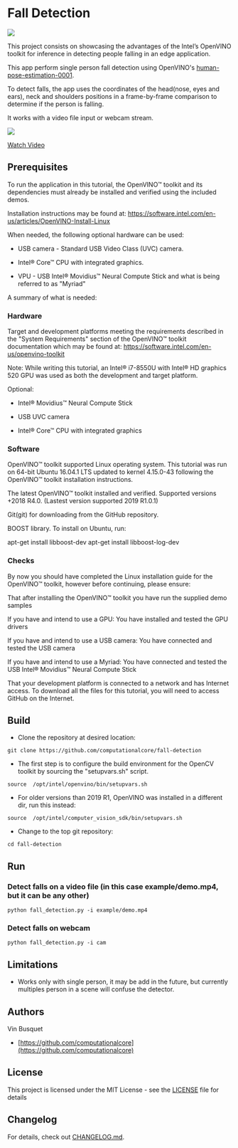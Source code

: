 # Fall Detection

[![](https://travis-ci.org/computationalcore/fall-detection.svg?branch=master)](https://travis-ci.org/computationalcore/fall-detection)

This project consists on showcasing the advantages of the Intel’s OpenVINO toolkit for inference in detecting people falling in an edge application.

This app perform single person fall detection using OpenVINO's [human-pose-estimation-0001](https://docs.openvinotoolkit.org/latest/_models_intel_human_pose_estimation_0001_description_human_pose_estimation_0001.html).

To detect falls, the app uses the coordinates of the head(nose, eyes and ears), neck and shoulders positions in a frame-by-frame comparison to determine
if the person is falling.

It works with a video file input or webcam stream.

[![](http://img.youtube.com/vi/C_S4oePpTZ8/0.jpg)](https://www.youtube.com/watch?v=C_S4oePpTZ8 "Fall Detection")

[Watch Video](https://www.youtube.com/watch?v=C_S4oePpTZ8)

## Prerequisites

To run the application in this tutorial, the OpenVINO™ toolkit and its dependencies must already be installed and verified using the included demos. 

Installation instructions may be found at: https://software.intel.com/en-us/articles/OpenVINO-Install-Linux

When needed, the following optional hardware can be used:

- USB camera - Standard USB Video Class (UVC) camera.

- Intel® Core™ CPU with integrated graphics.

- VPU - USB Intel® Movidius™ Neural Compute Stick and what is being referred to as "Myriad"

A summary of what is needed:

### Hardware
Target and development platforms meeting the requirements described in the "System Requirements" section of the OpenVINO™ toolkit documentation which may be found at: https://software.intel.com/en-us/openvino-toolkit

Note: While writing this tutorial, an Intel® i7-8550U with Intel® HD graphics 520 GPU was used as both the development and target platform.

Optional:

- Intel® Movidius™ Neural Compute Stick

- USB UVC camera

- Intel® Core™ CPU with integrated graphics

### Software
OpenVINO™ toolkit supported Linux operating system. This tutorial was run on 64-bit Ubuntu 16.04.1 LTS updated to kernel 4.15.0-43 following the OpenVINO™ toolkit installation instructions.

The latest OpenVINO™ toolkit installed and verified. Supported versions +2018 R4.0. (Lastest version supported 2019 R1.0.1)

Git(git) for downloading from the GitHub repository.

BOOST library. To install on Ubuntu, run:

apt-get install libboost-dev
apt-get install libboost-log-dev

### Checks
By now you should have completed the Linux installation guide for the OpenVINO™ toolkit, however before continuing, please ensure:

That after installing the OpenVINO™ toolkit you have run the supplied demo samples

If you have and intend to use a GPU: You have installed and tested the GPU drivers

If you have and intend to use a USB camera: You have connected and tested the USB camera

If you have and intend to use a Myriad: You have connected and tested the USB Intel® Movidius™ Neural Compute Stick

That your development platform is connected to a network and has Internet access. To download all the files for this tutorial, you will need to access GitHub on the Internet.

## Build

- Clone the repository at desired location:

`git clone https://github.com/computationalcore/fall-detection`

- The first step is to configure the build environment for the OpenCV toolkit by sourcing the "setupvars.sh" script.

`source  /opt/intel/openvino/bin/setupvars.sh`

- For older versions than 2019 R1, OpenVINO was installed in a different dir, run this instead:

`source  /opt/intel/computer_vision_sdk/bin/setupvars.sh`

- Change to the top git repository:

`cd fall-detection`

## Run

### Detect falls on a video file (in this case example/demo.mp4, but it can be any other)
`python fall_detection.py -i example/demo.mp4`

### Detect falls on webcam
`python fall_detection.py -i cam`

## Limitations

- Works only with single person, it may be add in the future, but currently
multiples person in a scene will confuse the detector.

## Authors
Vin Busquet
* [https://github.com/computationalcore](https://github.com/computationalcore)

## License

This project is licensed under the MIT License - see the [LICENSE](LICENSE) file for details

## Changelog

For details, check out [CHANGELOG.md](CHANGELOG.md).